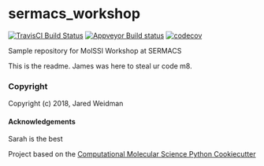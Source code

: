 sermacs_workshop
==============================
[//]: # (Badges)
[![TravisCI Build Status](https://travis-ci.org/jdweidman/sermacs-workshop.svg?branch=master)](https://travis-ci.org/jdweidman/sermacs-workshop)
[![Appveyor Build status](https://ci.appveyor.com/api/projects/status/l69nhihxnq5ackqn?svg=true)](https://ci.appveyor.com/project/jdweidman/sermacs-workshop)
[![codecov](https://codecov.io/gh/jdweidman/sermacs-workshop/branch/master/graph/badge.svg)](https://codecov.io/gh/jdweidman/sermacs-workshop)

Sample repository for MolSSI Workshop at SERMACS

This is the readme.
James was here to steal ur code m8.

### Copyright

Copyright (c) 2018, Jared Weidman


#### Acknowledgements
Sarah is the best
 
Project based on the 
[Computational Molecular Science Python Cookiecutter](https://github.com/molssi/cookiecutter-cms)
